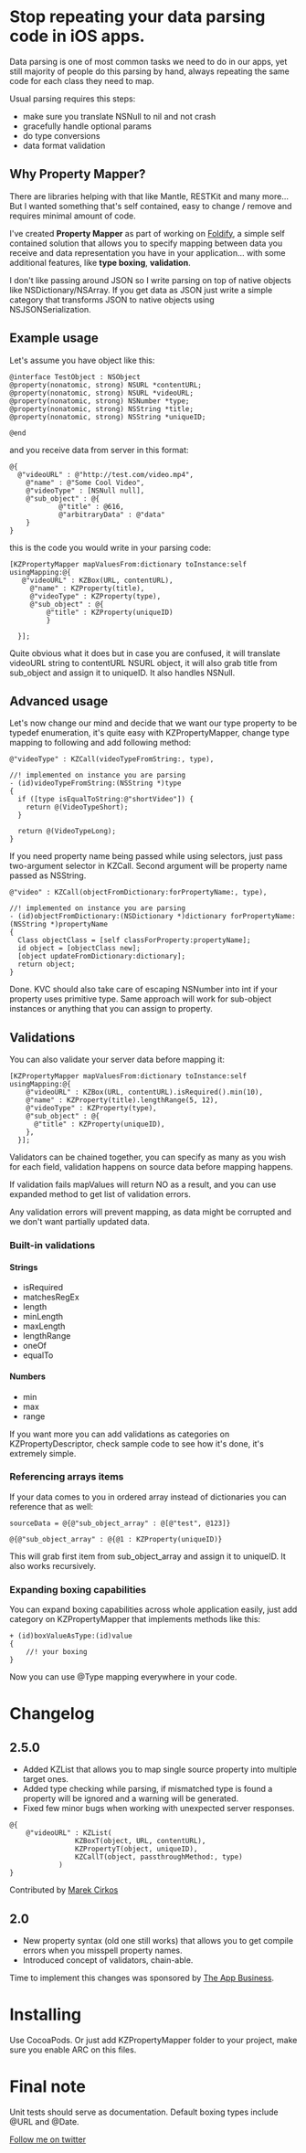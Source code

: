 # Stop repeating  your data parsing code in iOS apps. 
Data parsing is one of most common tasks we need to do in our apps, yet still majority of people do this parsing by hand, always repeating the same code for each class they need to map.

Usual parsing requires this steps:
* make sure you translate NSNull to nil and not crash
* gracefully handle optional params
* do type conversions
* data format validation

## Why Property Mapper?
There are libraries helping with that like Mantle, RESTKit and many more… But I wanted something that's self contained, easy to change / remove and requires minimal amount of code.

I've created **Property Mapper** as part of working on [Foldify][2], a simple self contained solution that allows you to specify mapping between data you receive and data representation you have in your application... with some additional features, like **type boxing**, **validation**.

I don't like passing around JSON so I write parsing on top of native objects like NSDictionary/NSArray. 
If you get data as JSON just write a simple category that transforms JSON to native objects using NSJSONSerialization.

## Example usage
Let's assume you have object like this:
````objc
@interface TestObject : NSObject
@property(nonatomic, strong) NSURL *contentURL;
@property(nonatomic, strong) NSURL *videoURL;
@property(nonatomic, strong) NSNumber *type;
@property(nonatomic, strong) NSString *title;
@property(nonatomic, strong) NSString *uniqueID;

@end
````

and you receive data from server in this format:
````objc
@{
  @"videoURL" : @"http://test.com/video.mp4", 
	@"name" : @"Some Cool Video", 
	@"videoType" : [NSNull null], 
	@"sub_object" : @{
			@"title" : @616,
			@"arbitraryData" : @"data"
	}
}
````
this is the code you would write in your parsing code:
````objc
[KZPropertyMapper mapValuesFrom:dictionary toInstance:self usingMapping:@{
   @"videoURL" : KZBox(URL, contentURL),
     @"name" : KZProperty(title),
     @"videoType" : KZProperty(type),
     @"sub_object" : @{
         @"title" : KZProperty(uniqueID)
         }
    
  }];
````
Quite obvious what it does but in case you are confused, it will translate videoURL string to contentURL NSURL object, it will also grab title from sub_object and assign it to uniqueID. It also handles NSNull.

## Advanced usage
Let's now change our mind and decide that we want our type property to be typedef enumeration, it's quite easy with KZPropertyMapper, change type mapping to following and add following method:
````objc
@"videoType" : KZCall(videoTypeFromString:, type),

//! implemented on instance you are parsing
- (id)videoTypeFromString:(NSString *)type
{
  if ([type isEqualToString:@"shortVideo"]) {
    return @(VideoTypeShort);
  }

  return @(VideoTypeLong);
}
````

If you need property name being passed while using selectors, just pass two-argument selector in KZCall. Second argument will be property name passed as NSString. 
````objc
@"video" : KZCall(objectFromDictionary:forPropertyName:, type),

//! implemented on instance you are parsing
- (id)objectFromDictionary:(NSDictionary *)dictionary forPropertyName:(NSString *)propertyName
{
  Class objectClass = [self classForProperty:propertyName];
  id object = [objectClass new];
  [object updateFromDictionary:dictionary];
  return object;
}
````

 
Done. KVC should also take care of escaping NSNumber into int if your property uses primitive type. Same approach will work for sub-object instances or anything that you can assign to property.

## Validations
You can also validate your server data before mapping it:
````objc
[KZPropertyMapper mapValuesFrom:dictionary toInstance:self usingMapping:@{
    @"videoURL" : KZBox(URL, contentURL).isRequired().min(10),
    @"name" : KZProperty(title).lengthRange(5, 12),
    @"videoType" : KZProperty(type),
    @"sub_object" : @{
      @"title" : KZProperty(uniqueID),
    },
  }];
````
Validators can be chained together, you can specify as many as you wish for each field, validation happens on source data before mapping happens.

If validation fails mapValues will return NO as a result, and you can use expanded method to get list of validation errors.

Any validation errors will prevent mapping, as data might be corrupted and we don't want partially updated data.

### Built-in validations
#### Strings
* isRequired
* matchesRegEx
* length
* minLength
* maxLength
* lengthRange
* oneOf
* equalTo

#### Numbers
* min
* max
* range

If you want more you can add validations as categories on KZPropertyDescriptor, check sample code to see how it's done, it's extremely simple.

### Referencing arrays items
If your data comes to you in ordered array instead of dictionaries you can reference that as well:
````objc
sourceData = @{@"sub_object_array" : @[@"test", @123]}

@{@"sub_object_array" : @{@1 : KZProperty(uniqueID)}

```` 
This will grab first item from sub_object_array and assign it to uniqueID. It also works recursively.


### Expanding boxing capabilities
You can expand boxing capabilities across whole application easily, just add category on KZPropertyMapper that implements methods like this:
````objc
+ (id)boxValueAsType:(id)value
{
	//! your boxing
}
````
Now you can use @Type mapping everywhere in your code.


# Changelog

## 2.5.0

* Added KZList that allows you to map single source property into multiple target ones.
* Added type checking while parsing, if mismatched type is found a property will be ignored and a warning will be generated.  
* Fixed few minor bugs when working with unexpected server responses.

````objc
@{
  	@"videoURL" : KZList(
				KZBoxT(object, URL, contentURL),
				KZPropertyT(object, uniqueID),
				KZCallT(object, passthroughMethod:, type)
			)
}
````

Contributed by [Marek Cirkos][3]

## 2.0
* New property syntax (old one still works) that allows you to get  compile errors when you misspell property names.
* Introduced concept of validators, chain-able.

Time to implement this changes was sponsored by [The App Business][1].

# Installing
Use CocoaPods.
Or just add KZPropertyMapper folder to your project, make sure you enable ARC on this files.

# Final note
Unit tests should serve as documentation. Default boxing types include @URL and @Date. 

[Follow me on twitter][7]

 [1]: http://theappbusiness.com
 [2]: http://foldifyapp.com
 [3]: https://github.com/marekcirkos
 [7]: http://twitter.com/merowing_
